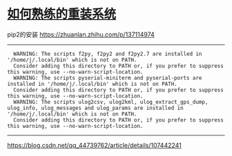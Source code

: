 # [如何熟练的重装系统](https://github.com/shu1ong/gitblog/issues/10)

pip2的安装
https://zhuanlan.zhihu.com/p/137114974

---

```
  WARNING: The scripts f2py, f2py2 and f2py2.7 are installed in '/home/j/.local/bin' which is not on PATH.
  Consider adding this directory to PATH or, if you prefer to suppress this warning, use --no-warn-script-location.
  WARNING: The scripts pyserial-miniterm and pyserial-ports are installed in '/home/j/.local/bin' which is not on PATH.
  Consider adding this directory to PATH or, if you prefer to suppress this warning, use --no-warn-script-location.
  WARNING: The scripts ulog2csv, ulog2kml, ulog_extract_gps_dump, ulog_info, ulog_messages and ulog_params are installed in '/home/j/.local/bin' which is not on PATH.
  Consider adding this directory to PATH or, if you prefer to suppress this warning, use --no-warn-script-location.
```

---

https://blog.csdn.net/qq_44739762/article/details/107442241